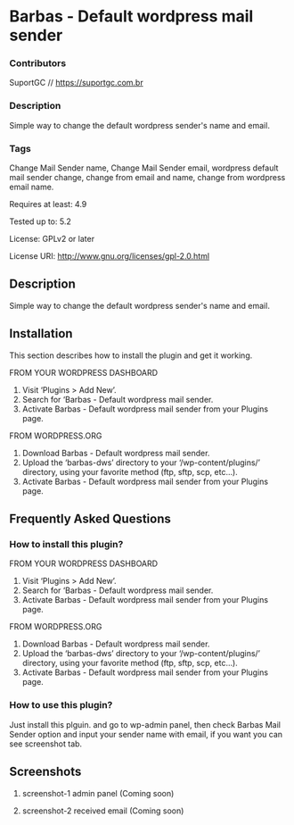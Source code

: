 # Barbas - Default wordpress mail sender

### Contributors
SuportGC // https://suportgc.com.br

### Description
Simple way to change the default wordpress sender's name and email.

### Tags
Change Mail Sender name, Change Mail Sender email, wordpress default mail sender change, change from email and name, change from wordpress email name.

Requires at least: 4.9

Tested up to: 5.2

License: GPLv2 or later

License URI: http://www.gnu.org/licenses/gpl-2.0.html

## Description

Simple way to change the default wordpress sender's name and email.

## Installation

This section describes how to install the plugin and get it working.

FROM YOUR WORDPRESS DASHBOARD
1. Visit ‘Plugins > Add New’.
3. Search for ‘Barbas - Default wordpress mail sender.
3. Activate Barbas - Default wordpress mail sender from your Plugins page.

FROM WORDPRESS.ORG
1. Download Barbas - Default wordpress mail sender.
3. Upload the ‘barbas-dws’ directory to your ‘/wp-content/plugins/’ directory, using your favorite method (ftp, sftp, scp, etc…).
3. Activate Barbas - Default wordpress mail sender from your Plugins page.

## Frequently Asked Questions 

### How to install this plugin?

FROM YOUR WORDPRESS DASHBOARD
1. Visit ‘Plugins > Add New’.
3. Search for ‘Barbas - Default wordpress mail sender.
3. Activate Barbas - Default wordpress mail sender from your Plugins page.

FROM WORDPRESS.ORG
1. Download Barbas - Default wordpress mail sender.
3. Upload the ‘barbas-dws’ directory to your ‘/wp-content/plugins/’ directory, using your favorite method (ftp, sftp, scp, etc…).
3. Activate Barbas - Default wordpress mail sender from your Plugins page.

### How to use this plugin?

Just install this plguin. and go to wp-admin panel, then check Barbas Mail Sender option and input your sender name with email, if you want you can see screenshot tab.

## Screenshots

1. screenshot-1 admin panel (Coming soon)

2. screenshot-2 received email  (Coming soon)
